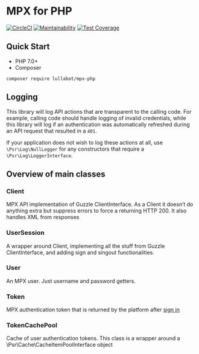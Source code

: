 # MPX for PHP

[![CircleCI](https://circleci.com/gh/Lullabot/mpx-php.svg?style=svg)](https://circleci.com/gh/Lullabot/mpx-php) [![Maintainability](https://api.codeclimate.com/v1/badges/cc44177e7a46c0d99d88/maintainability)](https://codeclimate.com/github/Lullabot/mpx-php/maintainability) [![Test Coverage](https://api.codeclimate.com/v1/badges/cc44177e7a46c0d99d88/test_coverage)](https://codeclimate.com/github/Lullabot/mpx-php/test_coverage)

## Quick Start

* PHP 7.0+
* Composer

`composer require lullabot/mpx-php`

## Logging

This library will log API actions that are transparent to the calling code. For
example, calling code should handle logging of invalid credentials, while this
library will log if an authentication was automatically refreshed during an
API request that resulted in a `401`.

If your application does not wish to log these actions at all, use
`\Psr\Log\NullLogger` for any constructors that require a
`\Psr\Log\LoggerInterface`.


## Overview of main classes

### Client
MPX API implementation of Guzzle ClientInterface. As a Client it doesn’t do anything extra but suppress errors to force a returning HTTP 200.
It also handles XML from responses

### UserSession
A wrapper around Client, implementing all the stuff from Guzzle ClientInterface, and adding sign and singout functionalities.

### User
An MPX user. Just username and password getters.

### Token
MPX authentication token that is returned by the platform after [sign in](https://docs.theplatform.com/help/wsf-signin-method)

### TokenCachePool
Cache of user authentication tokens. This class is a wrapper around a \Psr\Cache\CacheItemPoolInterface object
